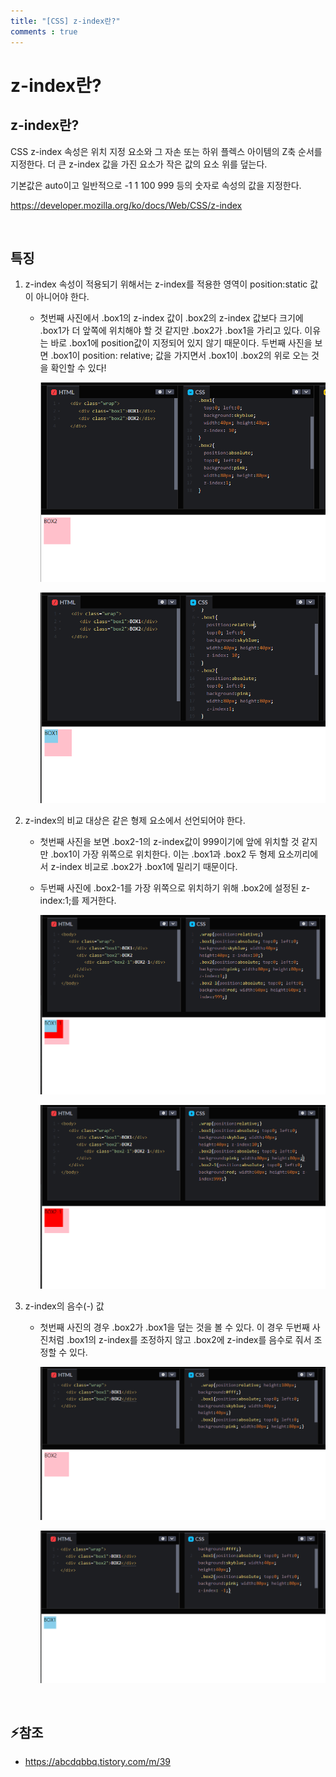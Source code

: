 ```yaml
---
title: "[CSS] z-index란?"
comments : true
---
```


# z-index란?


## z-index란?

CSS z-index 속성은 위치 지정 요소와 그 자손 또는 하위 플렉스 아이템의 Z축 순서를 지정한다. 더 큰 z-index 값을 가진 요소가 작은 값의 요소 위를 덮는다.

기본값은 auto이고 일반적으로 -1 1 100 999 등의 숫자로 속성의 값을 지정한다.

<https://developer.mozilla.org/ko/docs/Web/CSS/z-index>

<br>

## 특징
1. z-index 속성이 적용되기 위해서는 z-index를 적용한 영역이 position:static 값이 아니어야 한다.
    - 첫번째 사진에서 .box1의 z-index 값이 .box2의 z-index 값보다 크기에 .box1가 더 앞쪽에 위치해야 할 것 같지만 .box2가 .box1을 가리고 있다. 이유는 바로 .box1에 position값이 지정되어 있지 않기 때문이다. 두번째 사진을 보면 .box1이 position: relative; 값을 가지면서 .box1이 .box2의 위로 오는 것을 확인할 수 있다!

        ![missing](../assets/img/2023/230126_2.png)

        ![missing](../assets/img/2023/230126_3.png)

2. z-index의 비교 대상은 같은 형제 요소에서 선언되어야 한다.
    - 첫번째 사진을 보면 .box2-1의 z-index값이 999이기에 앞에 위치할 것 같지만 .box1이 가장 위쪽으로 위치한다. 이는 .box1과 .box2 두 형제 요소끼리에서 z-index 비교로 .box2가 .box1에 밀리기 때문이다.
    - 두번째 사진에 .box2-1를 가장 위쪽으로 위치하기 위해 .box2에 설정된 z-index:1;를 제거한다.

        ![missing](../assets/img/2023/230126_4.png)

        ![missing](../assets/img/2023/230126_5.png)

3. z-index의 음수(-) 값
    - 첫번째 사진의 경우 .box2가 .box1을 덮는 것을 볼 수 있다. 이 경우 두번째 사진처럼 .box1의 z-index를 조정하지 않고 .box2에 z-index를 음수로 줘서 조정할 수 있다.

        ![missing](../assets/img/2023/230126_6.png)

        ![missing](../assets/img/2023/230126_7.png)

<br>

## ⚡참조
- <https://abcdqbbq.tistory.com/m/39>

<br>
